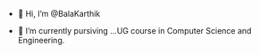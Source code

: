 - 👋 Hi, I’m @BalaKarthik
  
- 🌱 I’m currently pursiving ...UG course in Computer Science and Engineering.

<!---
BalaKarthik07/BalaKarthik07 is a ✨ special ✨ repository because its `README.md` (this file) appears on your GitHub profile.
You can click the Preview link to take a look at your changes.
--->

